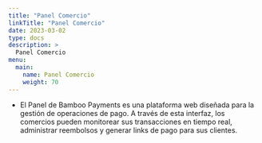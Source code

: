 ```yaml
---
title: "Panel Comercio"
linkTitle: "Panel Comercio"
date: 2023-03-02
type: docs
description: >
  Panel Comercio
menu:
  main:
    name: Panel Comercio
    weight: 70   
---
```



* El Panel de Bamboo Payments es una plataforma web diseñada para la gestión de operaciones de pago. A través de esta interfaz, los comercios pueden monitorear sus transacciones en tiempo real, administrar reembolsos y generar links de pago para sus clientes. 
